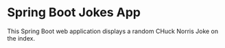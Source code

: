 # Spring Boot Jokes App
This Spring Boot web application displays a random CHuck Norris Joke on the index.